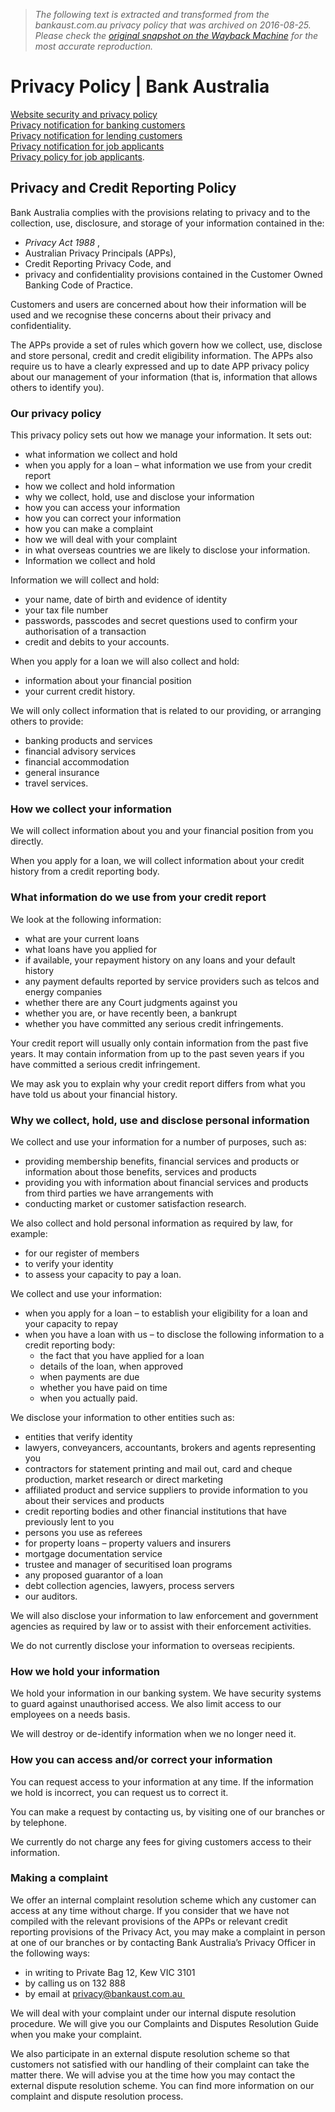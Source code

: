 > *The following text is extracted and transformed from the bankaust.com.au privacy policy that was archived on 2016-08-25. Please check the [original snapshot on the Wayback Machine](https://web.archive.org/web/20160825185403id_/https%3A//bankaust.com.au/tools/Privacy) for the most accurate reproduction.*

# Privacy Policy | Bank Australia

[Website security and privacy policy](https://web.archive.org/tools/Privacy/website-security-and-privacy/ "Website security and privacy")   
[Privacy notification for banking customers](https://web.archive.org/globalassets/privacy/bau021-privacy-notification-bank-custom-dp1.pdf "Privacy notification for banking customers")  
[Privacy notification for lending customers](https://web.archive.org/globalassets/privacy/bau003-privacy-notification-a4-fa.pdf "Privacy notification for lending customers")  
​​[P](https://web.archive.org/globalassets/privacy/job-applicant/bank-australia-privacy-notification-for-job-applicants.pdf "Privacy notification for job applicants")[rivacy notification for job applicants](https://web.archive.org/globalassets/privacy/job-applicant/bank-australia-privacy-notification-for-job-applicants.pdf "Privacy notification for job applicants")   
[​Privacy policy for job applicants](https://web.archive.org/globalassets/privacy/job-applicant/bank-australia-app-privacy-policy-for-job-applicants.pdf "​Privacy policy for job applicants").

## Privacy and Credit Reporting Policy

Bank Australia complies with the provisions relating to privacy and to the collection, use, disclosure, and storage of your information contained in the:

  * _Privacy Act 1988_ ,
  * Australian Privacy Principals (APPs),
  * Credit Reporting Privacy Code, and
  * privacy and confidentiality provisions contained in the Customer Owned Banking Code of Practice.



Customers and users are concerned about how their information will be used and we recognise these concerns about their privacy and confidentiality.

The APPs provide a set of rules which govern how we collect, use, disclose and store personal, credit and credit eligibility information. The APPs also require us to have a clearly expressed and up to date APP privacy policy about our management of your information (that is, information that allows others to identify you).

### Our privacy policy

This privacy policy sets out how we manage your information. It sets out:

  * what information we collect and hold
  * when you apply for a loan – what information we use from your credit report
  * how we collect and hold information
  * why we collect, hold, use and disclose your information
  * how you can access your information
  * how you can correct your information
  * how you can make a complaint
  * how we will deal with your complaint
  * in what overseas countries we are likely to disclose your information.
  * Information we collect and hold



Information we will collect and hold:

  * your name, date of birth and evidence of identity
  * your tax file number
  * passwords, passcodes and secret questions used to confirm your authorisation of a transaction
  * credit and debits to your accounts.



When you apply for a loan we will also collect and hold:

  * information about your financial position
  * your current credit history.



We will only collect information that is related to our providing, or arranging others to provide:

  * banking products and services
  * financial advisory services
  * financial accommodation
  * general insurance
  * travel services.



### How we collect your information

We will collect information about you and your financial position from you directly.

When you apply for a loan, we will collect information about your credit history from a credit reporting body.

### What information do we use from your credit report

We look at the following information:

  * what are your current loans
  * what loans have you applied for
  * if available, your repayment history on any loans and your default history
  * any payment defaults reported by service providers such as telcos and energy companies
  * whether there are any Court judgments against you
  * whether you are, or have recently been, a bankrupt
  * whether you have committed any serious credit infringements.



Your credit report will usually only contain information from the past five years. It may contain information from up to the past seven years if you have committed a serious credit infringement.

We may ask you to explain why your credit report differs from what you have told us about your financial history.

### Why we collect, hold, use and disclose personal information

We collect and use your information for a number of purposes, such as:

  * providing membership benefits, financial services and products or information about those benefits, services and products
  * providing you with information about financial services and products from third parties we have arrangements with
  * conducting market or customer satisfaction research.



We also collect and hold personal information as required by law, for example:

  * for our register of members
  * to verify your identity
  * to assess your capacity to pay a loan.



We collect and use your information:

  * when you apply for a loan – to establish your eligibility for a loan and your capacity to repay
  * when you have a loan with us – to disclose the following information to a credit reporting body: 
    * the fact that you have applied for a loan
    * details of the loan, when approved
    * when payments are due
    * whether you have paid on time
    * when you actually paid.



We disclose your information to other entities such as:

  * entities that verify identity
  * lawyers, conveyancers, accountants, brokers and agents representing you
  * contractors for statement printing and mail out, card and cheque production, market research or direct marketing
  * affiliated product and service suppliers to provide information to you about their services and products
  * credit reporting bodies and other financial institutions that have previously lent to you
  * persons you use as referees
  * for property loans – property valuers and insurers
  * mortgage documentation service
  * trustee and manager of securitised loan programs
  * any proposed guarantor of a loan
  * debt collection agencies, lawyers, process servers
  * our auditors.



We will also disclose your information to law enforcement and government agencies as required by law or to assist with their enforcement activities.

We do not currently disclose your information to overseas recipients.

### How we hold your information

We hold your information in our banking system. We have security systems to guard against unauthorised access. We also limit access to our employees on a needs basis.

We will destroy or de-identify information when we no longer need it.

### How you can access and/or correct your information

You can request access to your information at any time. If the information we hold is incorrect, you can request us to correct it.

You can make a request by contacting us, by visiting one of our branches or by telephone.

We currently do not charge any fees for giving customers access to their information.

### Making a complaint

We offer an internal complaint resolution scheme which any customer can access at any time without charge. If you consider that we have not compiled with the relevant provisions of the APPs or relevant credit reporting provisions of the Privacy Act, you may make a complaint in person at one of our branches or by contacting Bank Australia’s Privacy Officer in the following ways:

  * in writing to Private Bag 12, Kew VIC 3101
  * by calling us on 132 888
  * by email at [privacy@bankaust.com.au ](mailto:privacy@bankaust.com.au)



We will deal with your complaint under our internal dispute resolution procedure. We will give you our Complaints and Disputes Resolution Guide when you make your complaint.

We also participate in an external dispute resolution scheme so that customers not satisfied with our handling of their complaint can take the matter there. We will advise you at the time how you may contact the external dispute resolution scheme. You can find more information on our complaint and dispute resolution process.
